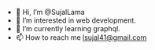 - 👋 Hi, I’m @SujalLama
- 👀 I’m interested in web development.
- 🌱 I’m currently learning graphql.
- 📫 How to reach me lsujal41@gmail.com

<!---
SujalLama/SujalLama is a ✨ special ✨ repository because its `README.md` (this file) appears on your GitHub profile.
You can click the Preview link to take a look at your changes.
--->
